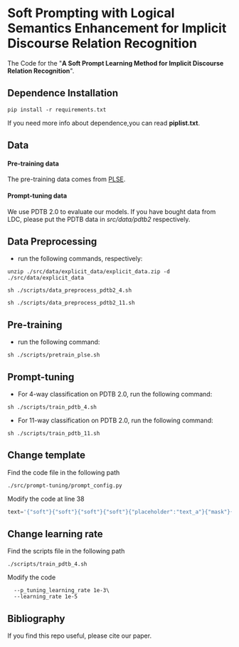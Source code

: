 # Soft Prompting with Logical Semantics Enhancement for Implicit Discourse Relation Recognition

The Code for the  "**A Soft Prompt Learning Method for Implicit Discourse Relation Recognition**".

## **Dependence Installation**

```
pip install -r requirements.txt
```

If you need more info about dependence,you can read **piplist.txt**.

## Data

#### Pre-training data

The pre-training data comes from [PLSE](https://github.com/lalalamdbf/PLSE_IDRR).

#### Prompt-tuning data

We use PDTB 2.0  to evaluate our models. If you have bought data from LDC, please put the PDTB data in *src/data/pdtb2* respectively.

## Data Preprocessing

- run the following commands, respectively:

```
unzip ./src/data/explicit_data/explicit_data.zip -d ./src/data/explicit_data
```

```
sh ./scripts/data_preprocess_pdtb2_4.sh
```

```
sh ./scripts/data_preprocess_pdtb2_11.sh
```

## Pre-training

-  run the following command:


```
sh ./scripts/pretrain_plse.sh
```

## Prompt-tuning

- For 4-way classification on PDTB 2.0, run the following command:

```
sh ./scripts/train_pdtb_4.sh
```

- For 11-way classification on PDTB 2.0, run the following command:

```
sh ./scripts/train_pdtb_11.sh
```

## Change template

Find the code file in the following path

```
./src/prompt-tuning/prompt_config.py
```

Modify the code at line 38

```python
text='{"soft"}{"soft"}{"soft"}{"soft"}{"placeholder":"text_a"}{"mask"}{"placeholder":"text_b"}'
```

## Change learning rate

Find the scripts file in the following path

```
./scripts/train_pdtb_4.sh
```

Modify the code

```
  --p_tuning_learning_rate 1e-3\
  --learning_rate 1e-5 
```

## Bibliography

If you find this repo useful, please cite our paper.
